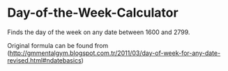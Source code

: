 # Day-of-the-Week-Calculator
Finds the day of the week on any date between 1600 and 2799.

Original formula can be found from (http://gmmentalgym.blogspot.com.tr/2011/03/day-of-week-for-any-date-revised.html#ndatebasics)
